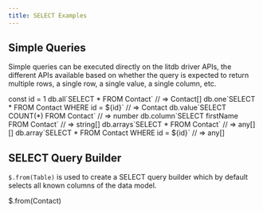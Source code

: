 ```yaml
---
title: SELECT Examples
---
```


## Simple Queries

Simple queries can be executed directly on the litdb driver APIs, the different APIs available based on whether the
query is expected to return multiple rows, a single row, a single value, a single column, etc.

<live-preview>
const id = 1
db.all`SELECT * FROM Contact`                     // => Contact[]
db.one`SELECT * FROM Contact WHERE id = ${id}`    // => Contact
db.value`SELECT COUNT(*) FROM Contact`            // => number
db.column`SELECT firstName FROM Contact`          // => string[]
db.arrays`SELECT * FROM Contact`                  // => any[][]
db.array`SELECT * FROM Contact WHERE id = ${id}`  // => any[]
</live-preview>

## SELECT Query Builder

`$.from(Table)` is used to create a SELECT query builder which by default selects all known columns of the data model.

<live-preview>
$.from(Contact)
</live-preview>

